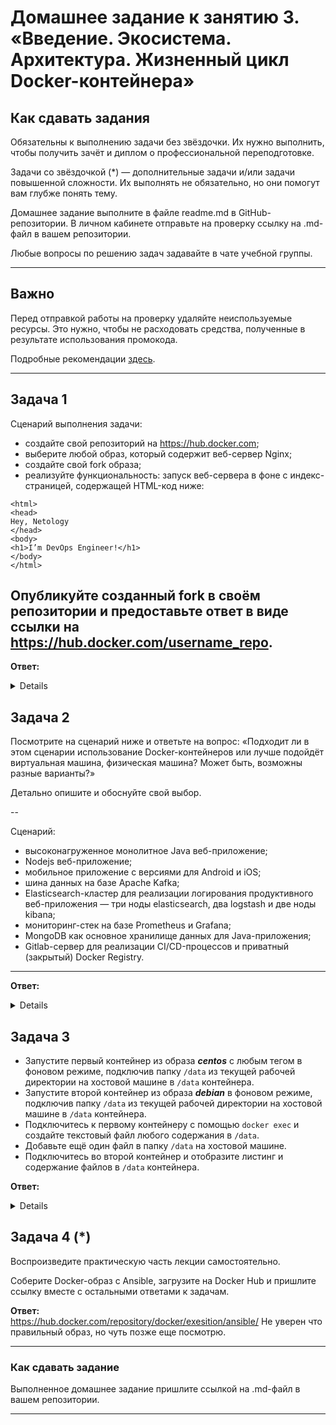 
# Домашнее задание к занятию 3. «Введение. Экосистема. Архитектура. Жизненный цикл Docker-контейнера»

## Как сдавать задания

Обязательны к выполнению задачи без звёздочки. Их нужно выполнить, чтобы получить зачёт и диплом о профессиональной переподготовке.

Задачи со звёздочкой (*) — дополнительные задачи и/или задачи повышенной сложности. Их выполнять не обязательно, но они помогут вам глубже понять тему.

Домашнее задание выполните в файле readme.md в GitHub-репозитории. В личном кабинете отправьте на проверку ссылку на .md-файл в вашем репозитории.

Любые вопросы по решению задач задавайте в чате учебной группы.

---


## Важно

Перед отправкой работы на проверку удаляйте неиспользуемые ресурсы.
Это нужно, чтобы не расходовать средства, полученные в результате использования промокода.

Подробные рекомендации [здесь](https://github.com/netology-code/virt-homeworks/blob/virt-11/r/README.md).

---

## Задача 1

Сценарий выполнения задачи:

- создайте свой репозиторий на https://hub.docker.com;
- выберите любой образ, который содержит веб-сервер Nginx;
- создайте свой fork образа;
- реализуйте функциональность:
запуск веб-сервера в фоне с индекс-страницей, содержащей HTML-код ниже:
```
<html>
<head>
Hey, Netology
</head>
<body>
<h1>I’m DevOps Engineer!</h1>
</body>
</html>
```

Опубликуйте созданный fork в своём репозитории и предоставьте ответ в виде ссылки на https://hub.docker.com/username_repo.
---

**Ответ:**<br>
<details>
Репозиторий:
https://hub.docker.com/repository/docker/exesition/nginx_hw/general

**Вывод:**
```bash
exe@exe-ubuntu:~/Desktop/docker/docker_ansible$ sudo docker run -d -p 80:80 exesition/nginx_hw:v1
59f077c67ed9ee2f411e45fe2afc8b77df7b3af4c26db89f7cef9f172e84fe16

exe@exe-ubuntu:~/Desktop/docker/nginx-hw$ sudo docker ps
CONTAINER ID   IMAGE                   COMMAND                  CREATED         STATUS         PORTS                                   NAMES
6ee635d2c2fb   exesition/nginx_hw:v1   "/docker-entrypoint.…"   4 minutes ago   Up 4 minutes   0.0.0.0:80->80/tcp, :::80->80/tcp   sad_driscoll

exe@exe-ubuntu:~/Desktop/docker/nginx-hw$ curl 172.17.0.2:80
<html>
<head>
Hey, Netology
</head>
<body>
<h1>I’m DevOps Engineer!</h1>
</body>
</html>
```
</details>

## Задача 2

Посмотрите на сценарий ниже и ответьте на вопрос:
«Подходит ли в этом сценарии использование Docker-контейнеров или лучше подойдёт виртуальная машина, физическая машина? Может быть, возможны разные варианты?»

Детально опишите и обоснуйте свой выбор.

--

Сценарий:

- высоконагруженное монолитное Java веб-приложение;
- Nodejs веб-приложение;
- мобильное приложение c версиями для Android и iOS;
- шина данных на базе Apache Kafka;
- Elasticsearch-кластер для реализации логирования продуктивного веб-приложения — три ноды elasticsearch, два logstash и две ноды kibana;
- мониторинг-стек на базе Prometheus и Grafana;
- MongoDB как основное хранилище данных для Java-приложения;
- Gitlab-сервер для реализации CI/CD-процессов и приватный (закрытый) Docker Registry.

---

**Ответ:**<br>
<details>

- Высоконагруженное монолитное java веб-приложение;
> Самое зарекомендовавшее себя решение - Физический сервер. Не нужно тратить ресурсы на виртуализацию. Видел что есть и специальные образы для docker-a, где тюнится память, но много но...
- Nodejs веб-приложение;
> Docker. хорошее гибкое решение с возможностью быстрого развертывания или отката. В целом подобный продукт представляет из себя набор микросервисов с чем как раз docker справляется на ура 
- Мобильное приложение c версиями для Android и iOS;
> Зависит от масштабов. Если это какая то китайская ферма для накрутки и т.д. то скорее всего лучше виртуальные машины. В более мелких масштабах можно обойтись и физическим сервером
- Шина данных на базе Apache Kafka;
> Docker. Есть готовые образы на apache kafka что упрощает настройку. Плюс все прелести быстрых откатов и деплоя при работе
- Elasticsearch кластер для реализации логирования продуктивного веб-приложения - три ноды elasticsearch, два logstash и две ноды kibana;
> Docker или ВМ. Зависит от востребованности сервиса для бизнеса и доступных средств компании
- Мониторинг-стек на базе Prometheus и Grafana;
> Docker. Есть готовые образы. Удобно масштабироваться.
- MongoDB, как основное хранилище данных для java-приложения;
> Виртуальный сервер или физическая машина. Основной упор нужно делать на отказоустойчивость
- Gitlab сервер для реализации CI/CD процессов и приватный (закрытый) Docker Registry
> Можно использовать ВМ или Docker. Использование физического сервера выглядит немного старомодным.



</details>


## Задача 3

- Запустите первый контейнер из образа ***centos*** c любым тегом в фоновом режиме, подключив папку ```/data``` из текущей рабочей директории на хостовой машине в ```/data``` контейнера.
- Запустите второй контейнер из образа ***debian*** в фоновом режиме, подключив папку ```/data``` из текущей рабочей директории на хостовой машине в ```/data``` контейнера.
- Подключитесь к первому контейнеру с помощью ```docker exec``` и создайте текстовый файл любого содержания в ```/data```.
- Добавьте ещё один файл в папку ```/data``` на хостовой машине.
- Подключитесь во второй контейнер и отобразите листинг и содержание файлов в ```/data``` контейнера.

**Ответ:**<br>
<details>

1. Запускаем первый контейнер из образа centos с тэгом latest и подключаем папку /data на хостовой машине в /data контейнера:

```bash
docker run -d -v $(pwd)/data:/data --name centos_container centos:latest
Unable to find image 'centos:latest' locally
latest: Pulling from library/centos
a1d0c7532777: Pull complete 
Digest: sha256:a27fd8080b517143cbbbab9dfb7c8571c40d67d534bbdee55bd6c473f432b177
Status: Downloaded newer image for centos:latest
6ccb7d5c34290d6633329d8e14669c0d8d9c3737b9af4af4d8f77e93ad468803
```

2. Запускаем второй контейнер из образа debian с тэгом latest и подключаем папку /data на хостовой машине в /data контейнера:

```bash
docker run -d -v $(pwd)/data:/data --name debian_container debian:latest
Unable to find image 'debian:latest' locally
latest: Pulling from library/debian
918547b94326: Pull complete 
Digest: sha256:63d62ae233b588d6b426b7b072d79d1306bfd02a72bff1fc045b8511cc89ee09
Status: Downloaded newer image for debian:latest
cb413e6c5a54746707d4505407e9d84f14103dfe81473cc3b679a634b2e028a4
```

3. Подключаемся к первому контейнеру и создаем текстовый файл в /data:

```bash
docker exec -it centos_container bash
cd /data
echo "Write from docker-centos container" >> /data/centos.txt
exit
```

4. Добавляем еще один файл в папку /data на хостовой машине:
```bash
root@exe-ubuntu:~# cd data/
root@exe-ubuntu:~/data# echo "Localhost" >> ./localhost.txt 
```

5. Подключаемся ко второму контейнеру и отображаем листинг и содержание файлов в /data контейнера:

```bash
docker exec -it debian_container bash
cd /data
ls -l
-rw-r--r-- 1 root root 17 May 15 11:10 centos.txt
-rw-r--r-- 1 root root 10 May 15 11:13 localhost.txt
```
</details>

## Задача 4 (*)

Воспроизведите практическую часть лекции самостоятельно.

Соберите Docker-образ с Ansible, загрузите на Docker Hub и пришлите ссылку вместе с остальными ответами к задачам.

**Ответ:**<br>
https://hub.docker.com/repository/docker/exesition/ansible/
Не уверен что правильный образ, но чуть позже еще посмотрю.


---

### Как cдавать задание

Выполненное домашнее задание пришлите ссылкой на .md-файл в вашем репозитории.

---

